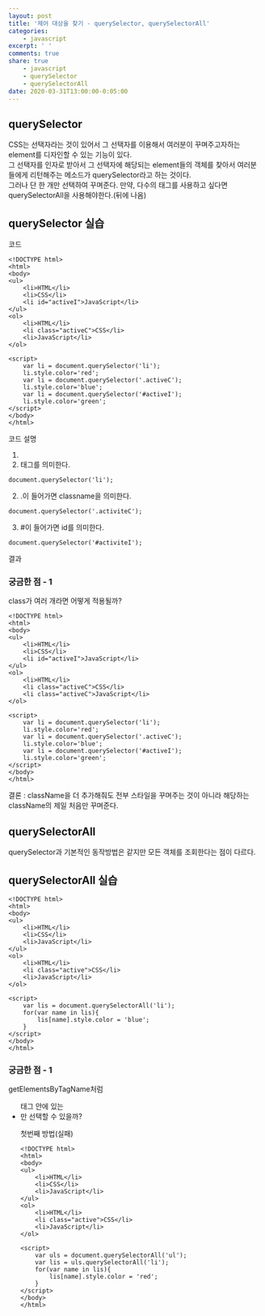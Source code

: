 ```yaml
---
layout: post
title: '제어 대상을 찾기 - querySelector, querySelectorAll'
categories:
    - javascript
excerpt: ' '
comments: true
share: true
    - javascript
    - querySelector
    - querySelectorAll
date: 2020-03-31T13:00:00-0:05:00
---
```


## querySelector

CSS는 선택자라는 것이 있어서 그 선택자를 이용해서 여러분이 꾸며주고자하는 element를 디자인할 수 있는 기능이 있다.<br/>
그 선택자를 인자로 받아서 그 선택자에 해당되는 element들의 객체를 찾아서 여러분들에게 리턴해주는 메소드가 querySelector라고 하는 것이다.<br/>
그러나 단 한 개만 선택하여 꾸며준다. 만약, 다수의 태그를 사용하고 싶다면 querySelectorAll을 사용해야한다.(뒤에 나옴)<br/>

## querySelector 실습

코드

```
<!DOCTYPE html>
<html>
<body>
<ul>
    <li>HTML</li>
    <li>CSS</li>
    <li id="activeI">JavaScript</li>
</ul>
<ol>
    <li>HTML</li>
    <li class="activeC">CSS</li>
    <li>JavaScript</li>
</ol>

<script>
    var li = document.querySelector('li');
    li.style.color='red';
    var li = document.querySelector('.activeC');
    li.style.color='blue';
    var li = document.querySelector('#activeI');
    li.style.color='green';
</script>
</body>
</html>
```

코드 설명

1. <li>태그를 의미한다.

```
document.querySelector('li');
```

2. .이 들어가면 classname을 의미한다.

```
document.querySelector('.activiteC');
```

3. #이 들어가면 id를 의미한다.

```
document.querySelector('#activiteI');
```

결과

### 궁금한 점 - 1

class가 여러 개라면 어떻게 적용될까?

```
<!DOCTYPE html>
<html>
<body>
<ul>
    <li>HTML</li>
    <li>CSS</li>
    <li id="activeI">JavaScript</li>
</ul>
<ol>
    <li>HTML</li>
    <li class="activeC">CSS</li>
    <li class="activeC">JavaScript</li>
</ol>

<script>
    var li = document.querySelector('li');
    li.style.color='red';
    var li = document.querySelector('.activeC');
    li.style.color='blue';
    var li = document.querySelector('#activeI');
    li.style.color='green';
</script>
</body>
</html>
```

결론 : className을 더 추가해줘도 전부 스타일을 꾸며주는 것이 아니라 해당하는 className의 제일 처음만 꾸며준다.

## querySelectorAll

querySelector과 기본적인 동작방법은 같지만 모든 객체를 조회한다는 점이 다르다.

## querySelectorAll 실습

```
<!DOCTYPE html>
<html>
<body>
<ul>
    <li>HTML</li>
    <li>CSS</li>
    <li>JavaScript</li>
</ul>
<ol>
    <li>HTML</li>
    <li class="active">CSS</li>
    <li>JavaScript</li>
</ol>

<script>
    var lis = document.querySelectorAll('li');
    for(var name in lis){
        lis[name].style.color = 'blue';
    }
</script>
</body>
</html>
```

### 궁금한 점 - 1

getElementsByTagName처럼 <ul>태그 안에 있는 <li>만 선택할 수 있을까?<br/>

첫번째 방법(실패)

```
<!DOCTYPE html>
<html>
<body>
<ul>
    <li>HTML</li>
    <li>CSS</li>
    <li>JavaScript</li>
</ul>
<ol>
    <li>HTML</li>
    <li class="active">CSS</li>
    <li>JavaScript</li>
</ol>

<script>
    var uls = document.querySelectorAll('ul');
    var lis = uls.querySelectorAll('li');
    for(var name in lis){
        lis[name].style.color = 'red';
    }
</script>
</body>
</html>
```

